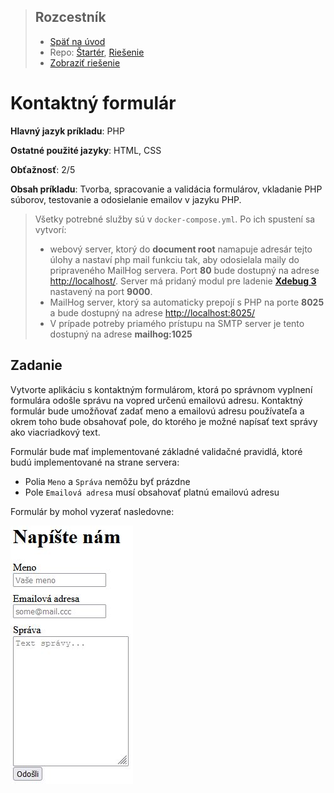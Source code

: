<div class="hidden">

> ## Rozcestník
> - [Späť na úvod](../../README.md)
> - Repo: [Štartér](/../../tree/main/php/contact-form), [Riešenie](/../../tree/solution/php/contact-form)
> - [Zobraziť riešenie](riesenie.md)
</div>

# Kontaktný formulár
<div class="info"> 

**Hlavný jazyk príkladu**: PHP

**Ostatné použité jazyky**: HTML, CSS

**Obťažnosť**: 2/5

**Obsah príkladu**: Tvorba, spracovanie a validácia formulárov, vkladanie PHP súborov, testovanie a odosielanie emailov v jazyku PHP.

</div>

<div class="hidden">

> Všetky potrebné služby sú v `docker-compose.yml`. Po ich spustení sa vytvorí:
> - webový server, ktorý do __document root__ namapuje adresár tejto úlohy a nastaví php mail funkciu tak, aby odosielala maily do pripraveného MailHog servera. Port __80__ bude dostupný na adrese [http://localhost/](http://localhost/). Server má pridaný modul pre ladenie [__Xdebug 3__](https://xdebug.org/) nastavený na port __9000__.
> - MailHog server, ktorý sa automaticky prepojí s PHP na porte __8025__ a bude dostupný na adrese [http://localhost:8025/](http://localhost:8025/)
> - V prípade potreby priamého prístupu na SMTP server je tento dostupný na adrese __mailhog:1025__

</div>

## Zadanie

Vytvorte aplikáciu s kontaktným formulárom, ktorá po správnom vyplnení formulára odošle správu na vopred určenú emailovú adresu. Kontaktný formulár bude umožňovať zadať meno a emailovú adresu používateľa a okrem toho bude obsahovať pole, do ktorého je možné napísať text správy ako viacriadkový text. 

Formulár bude mať implementované základné validačné pravidlá, ktoré budú implementované na strane servera:

- Polia `Meno` a `Správa` nemôžu byť prázdne
- Pole `Emailová adresa` musí obsahovať platnú emailovú adresu

<div style="page-break-after: always;"></div>

Formulár by mohol vyzerať nasledovne: 

![Navrhovaný vzhľad kontaktného formulára](images_contact-form/zadanie.png)

